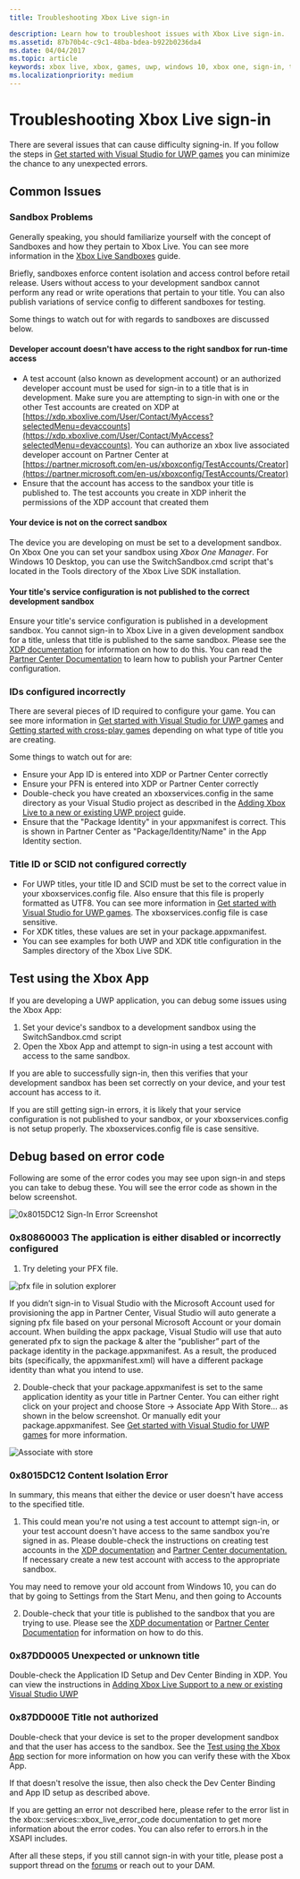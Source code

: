 ```yaml
---
title: Troubleshooting Xbox Live sign-in

description: Learn how to troubleshoot issues with Xbox Live sign-in.
ms.assetid: 87b70b4c-c9c1-48ba-bdea-b922b0236da4
ms.date: 04/04/2017
ms.topic: article
keywords: xbox live, xbox, games, uwp, windows 10, xbox one, sign-in, troubleshoot
ms.localizationpriority: medium
---
```

# Troubleshooting Xbox Live sign-in

There are several issues that can cause difficulty signing-in.  If you follow the steps in [Get started with Visual Studio for UWP games](../../get-started-with-partner/get-started-with-visual-studio-and-uwp.md) you can minimize the chance to any unexpected errors.

## Common Issues

### Sandbox Problems

Generally speaking, you should familiarize yourself with the concept of Sandboxes and how they pertain to Xbox Live.  You can see more information in the [Xbox Live Sandboxes](../../xbox-live-sandboxes.md) guide.

Briefly, sandboxes enforce content isolation and access control before retail release.  Users without access to your development sandbox cannot perform any read or write operations that pertain to your title.  You can also publish variations of service config to different sandboxes for testing.

Some things to watch out for with regards to sandboxes are discussed below.

#### Developer account doesn't have access to the right sandbox for run-time access

* A test account (also known as development account) or an authorized developer account must be used for sign-in to a title that is in development.  Make sure you are attempting to sign-in with one or the other  Test accounts are created on XDP at [https://xdp.xboxlive.com/User/Contact/MyAccess?selectedMenu=devaccounts](https://xdp.xboxlive.com/User/Contact/MyAccess?selectedMenu=devaccounts). You can authorize an xbox live associated developer account on Partner Center at [https://partner.microsoft.com/en-us/xboxconfig/TestAccounts/Creator](https://partner.microsoft.com/en-us/xboxconfig/TestAccounts/Creator)
* Ensure that the account has access to the sandbox your title is published to.  The test accounts you create in XDP inherit the permissions of the XDP account that created them

#### Your device is not on the correct sandbox

The device you are developing on must be set to a development sandbox.  On Xbox One you can set your sandbox using *Xbox One Manager*.  For Windows 10 Desktop, you can use the SwitchSandbox.cmd script that's located in the Tools directory of the Xbox Live SDK installation.

#### Your title's service configuration is not published to the correct development sandbox

Ensure your title's service configuration is published in a development sandbox.  You cannot sign-in to Xbox Live in a given development sandbox for a title, unless that title is published to the same sandbox.  Please see the [XDP documentation](https://developer.xboxlive.com/en-us/xdphelp/development/xdpdocs/Pages/setting_up_service_configuration_03_31_16.aspx#PublishServiceConfig) for information on how to do this. You can read the [Partner Center Documentation](../../get-started-with-creators/xbox-live-service-configuration-creators.md#publish-your-xbox-live-service-configuration) to learn how to publish your Partner Center configuration.

### IDs configured incorrectly

There are several pieces of ID required to configure your game.  You can see more information in [Get started with Visual Studio for UWP games](../../get-started-with-partner/get-started-with-visual-studio-and-uwp.md) and [Getting started with cross-play games](../../get-started-with-partner/get-started-with-cross-play-games.md) depending on what type of title you are creating.

Some things to watch out for are:

* Ensure your  App ID is entered into XDP or Partner Center correctly
* Ensure your PFN is entered into XDP or Partner Center correctly
* Double-check you have created an xboxservices.config in the same directory as your Visual Studio project as described in the [Adding Xbox Live to a new or existing UWP project](../../get-started-with-partner/get-started-with-visual-studio-and-uwp.md) guide.
* Ensure that the "Package Identity" in your appxmanifest is correct.  This is shown in Partner Center as "Package/Identity/Name" in the App Identity section.

### Title ID or SCID not configured correctly

* For UWP titles, your title ID and SCID must be set to the correct value in your xboxservices.config file.  Also ensure that this file is properly formatted as UTF8.  You can see more information in [Get started with Visual Studio for UWP games](../../get-started-with-partner/get-started-with-visual-studio-and-uwp.md). The xboxservices.config file is case sensitive.
* For XDK titles, these values are set in your package.appxmanifest.
* You can see examples for both UWP and XDK title configuration in the Samples directory of the Xbox Live SDK.

## Test using the Xbox App

If you are developing a UWP application, you can debug some issues using the Xbox App:

1. Set your device's sandbox to a development sandbox using the SwitchSandbox.cmd script
2. Open the Xbox App and attempt to sign-in using a test account with access to the same sandbox.

If you are able to successfully sign-in, then this verifies that your development sandbox has been set correctly on your device, and your test account has access to it.

If you are still getting sign-in errors, it is likely that your service configuration is not published to your sandbox, or your xboxservices.config is not setup properly. The xboxservices.config file is case sensitive.

## Debug based on error code

Following are some of the error codes you may see upon sign-in and steps you can take to debug these.  You will see the error code as shown in the below screenshot.

![0x8015DC12 Sign-In Error Screenshot](../../images/troubleshooting/sign_in_error.png)

### 0x80860003 The application is either disabled or incorrectly configured

1. Try deleting your PFX file.

![pfx file in solution explorer](../../images/troubleshooting/pfx_file.png)

If you didn’t sign-in to Visual Studio with the Microsoft Account used for provisioning the app in Partner Center, Visual Studio will auto generate a signing pfx file based on your personal Microsoft Account or your domain account. 
When building the appx package, Visual Studio will use that auto generated pfx to sign the package & alter the “publisher” part of the package identity in the package.appxmanifest. As a result, the produced bits (specifically, the appxmanifest.xml) will have a different package identity than what you intend to use. 

2. Double-check that your package.appxmanifest is set to the same application identity as your title in Partner Center. You can either right click on your project and choose Store -> Associate App With Store... as shown in the below screenshot. Or manually edit your package.appxmanifest. See [Get started with Visual Studio for UWP games](../../get-started-with-partner/get-started-with-visual-studio-and-uwp.md) for more information.

![Associate with store](../../images/troubleshooting/appxmanifest_binding.png)

### 0x8015DC12 Content Isolation Error

In summary, this means that either the device or user doesn't have access to the specified title.

1. This could mean you're not using a test account to attempt sign-in, or your test account doesn't have access to the same sandbox you're signed in as. Please double-check the instructions on creating test accounts in the [XDP documentation](https://developer.xboxlive.com/en-us/xdphelp/development/xdpdocs/Pages/creating_development_accounts_03_31_16.aspx) and [Partner Center documentation.](../../xbox-live-test-accounts.md) If necessary create a new test account with access to the appropriate sandbox.

You may need to remove your old account from Windows 10, you can do that by going to Settings from the Start Menu, and then going to Accounts

2. Double-check that your title is published to the sandbox that you are trying to use. Please see the [XDP documentation](https://developer.xboxlive.com/en-us/xdphelp/development/xdpdocs/Pages/setting_up_service_configuration_03_31_16.aspx#PublishServiceConfig) or [Partner Center Documentation](../../xbox-live-service-configuration.md#sandbox-ids) for information on how to do this.

### 0x87DD0005 Unexpected or unknown title

Double-check the Application ID Setup and Dev Center Binding in XDP. You can view the instructions in [Adding Xbox Live Support to a new or existing Visual Studio UWP](https://docs.microsoft.com/windows-hardware/drivers/devapps/step-1--create-a-uwp-device-app#span-idassociateyourappwiththewindowsstorespanspan-idassociateyourappwiththewindowsstorespanspan-idassociateyourappwiththewindowsstorespanassociate-your-app-with-the-microsoft-store)

### 0x87DD000E Title not authorized

Double-check that your device is set to the proper development sandbox and that the user has access to the sandbox. See the [Test using the Xbox App](#test-using-the-xbox-app) section for more information on how you can verify these with the Xbox App.

If that doesn't resolve the issue, then also check the Dev Center Binding and App ID setup as described above.

If you are getting an error not described here, please refer to the error list in the xbox::services::xbox_live_error_code documentation to get more information about the error codes. You can also refer to errors.h in the XSAPI includes.

After all these steps, if you still cannot sign-in with your title, please post a support thread on the [forums](https://forums.xboxlive.com) or reach out to your DAM.